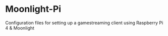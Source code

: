 # Moonlight-Pi
Configuration files for setting up a gamestreaming client using Raspberry Pi 4 &amp; Moonlight
